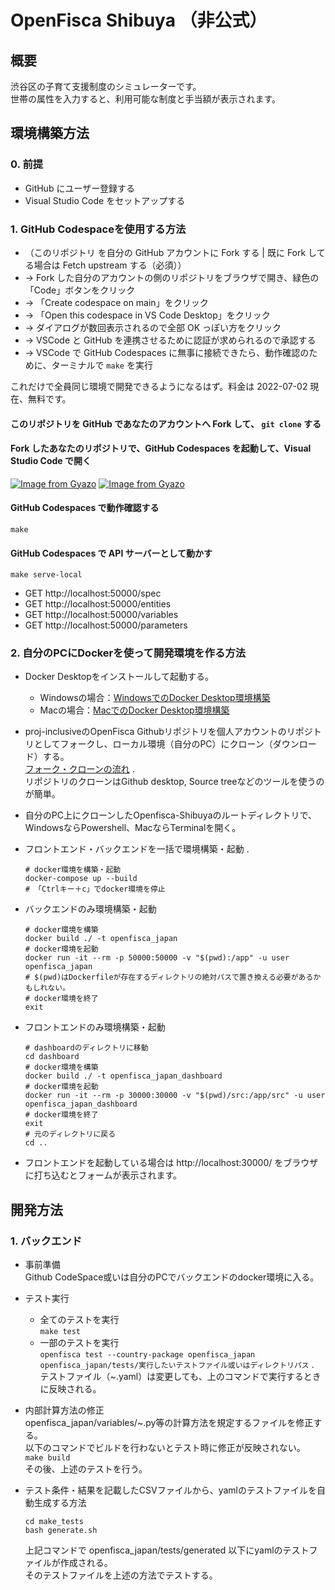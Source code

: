 # OpenFisca Shibuya （非公式）

## 概要
渋谷区の子育て支援制度のシミュレーターです。  
世帯の属性を入力すると、利用可能な制度と手当額が表示されます。

## 環境構築方法

### 0. 前提

- GitHub にユーザー登録する
- Visual Studio Code をセットアップする

### 1. GitHub Codespaceを使用する方法
- （このリポジトリ を自分の GitHub アカウントに Fork する | 既に Fork してる場合は Fetch upstream する（必須））
- → Fork した自分のアカウントの側のリポジトリをブラウザで開き、緑色の「Code」ボタンをクリック
- → 「Create codespace on main」をクリック
- → 「Open this codespace in VS Code Desktop」をクリック
- → ダイアログが数回表示されるので全部 OK っぽい方をクリック
- → VSCode と GitHub を連携させるために認証が求められるので承認する
- → VSCode で GitHub Codespaces に無事に接続できたら、動作確認のために、ターミナルで `make` を実行

これだけで全員同じ環境で開発できるようになるはず。料金は 2022-07-02 現在、無料です。

#### このリポジトリを GitHub であなたのアカウントへ Fork して、 `git clone` する

#### Fork したあなたのリポジトリで、GitHub Codespaces を起動して、Visual Studio Code で開く

[![Image from Gyazo](https://i.gyazo.com/a29c4cce16baca1b33978231849b2269.png)](https://gyazo.com/a29c4cce16baca1b33978231849b2269)
[![Image from Gyazo](https://i.gyazo.com/1351c39a5ac9a4f5a4a4ae9901ec12d6.png)](https://gyazo.com/1351c39a5ac9a4f5a4a4ae9901ec12d6)

#### GitHub Codespaces で動作確認する

```
make
```

#### GitHub Codespaces で API サーバーとして動かす

```
make serve-local
```

- GET http://localhost:50000/spec
- GET http://localhost:50000/entities
- GET http://localhost:50000/variables
- GET http://localhost:50000/parameters


### 2. 自分のPCにDockerを使って開発環境を作る方法

- Docker Desktopをインストールして起動する。
  - Windowsの場合：[WindowsでのDocker Desktop環境構築](https://chigusa-web.com/blog/windows%E3%81%ABdocker%E3%82%92%E3%82%A4%E3%83%B3%E3%82%B9%E3%83%88%E3%83%BC%E3%83%AB%E3%81%97%E3%81%A6python%E7%92%B0%E5%A2%83%E3%82%92%E6%A7%8B%E7%AF%89/)
  - Macの場合：[MacでのDocker Desktop環境構築](https://matsuand.github.io/docs.docker.jp.onthefly/desktop/mac/install/)

- proj-inclusiveのOpenFisca Githubリポジトリを個人アカウントのリポジトリとしてフォークし、ローカル環境（自分のPC）にクローン（ダウンロード）する。  
  [フォーク・クローンの流れ](https://techtechmedia.com/how-to-fork-github/) .  
   リポジトリのクローンはGithub desktop, Source treeなどのツールを使うのが簡単。

- 自分のPC上にクローンしたOpenfisca-Shibuyaのルートディレクトリで、WindowsならPowershell、MacならTerminalを開く。

- フロントエンド・バックエンドを一括で環境構築・起動 . 
  ```
  # docker環境を構築・起動
  docker-compose up --build
  # 「Ctrlキー＋c」でdocker環境を停止
  ```  

- バックエンドのみ環境構築・起動
  ```
  # docker環境を構築
  docker build ./ -t openfisca_japan
  # docker環境を起動
  docker run -it --rm -p 50000:50000 -v "$(pwd):/app" -u user openfisca_japan
  # $(pwd)はDockerfileが存在するディレクトリの絶対パスで置き換える必要があるかもしれない。
  # docker環境を終了
  exit
  
- フロントエンドのみ環境構築・起動
  ```
  # dashboardのディレクトリに移動
  cd dashboard
  # docker環境を構築
  docker build ./ -t openfisca_japan_dashboard
  # docker環境を起動
  docker run -it --rm -p 30000:30000 -v "$(pwd)/src:/app/src" -u user openfisca_japan_dashboard
  # docker環境を終了
  exit
  # 元のディレクトリに戻る
  cd ..
  ```
- フロントエンドを起動している場合は
  http://localhost:30000/ をブラウザに打ち込むとフォームが表示されます。

## 開発方法

### 1. バックエンド

- 事前準備  
Github CodeSpace或いは自分のPCでバックエンドのdocker環境に入る。

- テスト実行
  - 全てのテストを実行  
  `make test` 
  - 一部のテストを実行  
  `openfisca test --country-package openfisca_japan openfisca_japan/tests/実行したいテストファイル或いはディレクトリパス` .  
  テストファイル（~.yaml）は変更しても、上のコマンドで実行するときに反映される。

- 内部計算方法の修正  
openfisca_japan/variables/~.py等の計算方法を規定するファイルを修正する。  
以下のコマンドでビルドを行わないとテスト時に修正が反映されない。  
`make build`   
その後、上述のテストを行う。

- テスト条件・結果を記載したCSVファイルから、yamlのテストファイルを自動生成する方法
  ```
  cd make_tests
  bash generate.sh
  ```
  上記コマンドで openfisca_japan/tests/generated 以下にyamlのテストファイルが作成される。  
  そのテストファイルを上述の方法でテストする。
